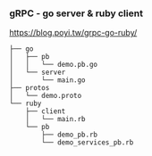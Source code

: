 ### gRPC - go server & ruby client

https://blog.poyi.tw/grpc-go-ruby/

```
├── go
│   ├── pb
│   │   └── demo.pb.go
│   └── server
│       └── main.go
├── protos
│   └── demo.proto
└── ruby
    ├── client
    │   └── main.rb
    └── pb
        ├── demo_pb.rb
        └── demo_services_pb.rb
```
